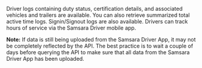 Driver logs containing duty status, certification details, and associated vehicles and trailers are available. You can also retrieve summarized total active time logs. Signin/Signout logs are also available. Drivers can track hours of service via the Samsara Driver mobile app.

**Note:** If data is still being uploaded from the Samsara Driver App, it may not be completely reflected by the API. The best practice is to wait a couple of days before querying the API to make sure that all data from the Samsara Driver App has been uploaded.